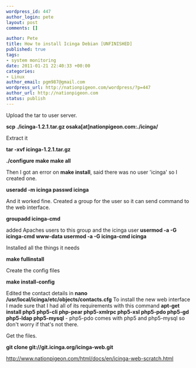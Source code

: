 ```yaml
--- 
wordpress_id: 447
author_login: pete
layout: post
comments: []

author: Pete
title: How to install Icinga Debian [UNFINISHED]
published: true
tags: 
- system monitoring
date: 2011-01-21 22:40:33 +00:00
categories: 
- Linux
author_email: pgm987@gmail.com
wordpress_url: http://nationpigeon.com/wordpress/?p=447
author_url: http://nationpigeon.com
status: publish
---
```

Upload the tar to user server.

<strong>scp ./icinga-1.2.1.tar.gz  osaka[at]nationpigeon.com:./icinga/</strong>

Extract it

<strong>tar -xvf icinga-1.2.1.tar.gz</strong>

<strong>./configure
make 
make all
</strong>

Then I got an error on <strong>make install</strong>, said there was no user 'icinga' so I created one.

<strong>useradd -m icinga 
passwd icinga</strong>

And it worked fine. Created a group for the user so it can send command to the web interface.

<strong>groupadd icinga-cmd</strong>

added Apaches users to this group and the icinga user
<strong>
usermod -a -G icinga-cmd www-data
usermod -a -G icinga-cmd icinga</strong>

Installed all the things it needs

<strong>make fullinstall</strong>

Create the config files

<strong>make install-config</strong>

Edited the contact details in <strong>nano /usr/local/icinga/etc/objects/contacts.cfg</strong>
To install the new web interface I made sure that I had all of its requirements with this command <strong>apt-get install php5 php5-cli php-pear php5-xmlrpc php5-xsl php5-pdo php5-gd php5-ldap php5-mysql</strong> - php5-pdo comes with php5 and php5-mysql so don't worry if that's not there.

Get the files.

<strong>git clone git://git.icinga.org/icinga-web.git</strong>

http://www.nationpigeon.com/html/docs/en/icinga-web-scratch.html



